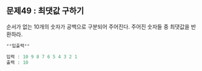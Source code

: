 ## 문제49 : 최댓값 구하기

순서가 없는 10개의 숫자가 공백으로 구분되어 주어진다. 주어진 숫자들 중 최댓값을 반환하라.

```jsx
**입출력**

입력 : 10 9 8 7 6 5 4 3 2 1
출력 : 10
```
